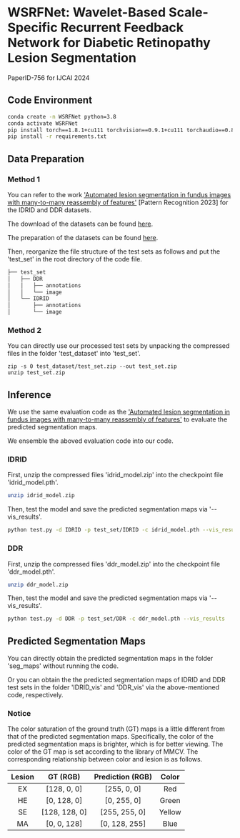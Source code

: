 # WSRFNet: Wavelet-Based Scale-Specific Recurrent Feedback Network for Diabetic Retinopathy Lesion Segmentation

PaperID-756 for IJCAI 2024

## Code Environment
```bash
conda create -n WSRFNet python=3.8
conda activate WSRFNet
pip install torch==1.8.1+cu111 torchvision==0.9.1+cu111 torchaudio==0.8.1 -f https://download.pytorch.org/whl/torch_stable.html
pip install -r requirements.txt
```

## Data Preparation
### Method 1
You can refer to the work  ['Automated lesion segmentation in fundus images with many-to-many reassembly of features'](https://github.com/CVIU-CSU/M2MRF-Lesion-Segmentation) [Pattern Recognition 2023] for the IDRID and DDR datasets. 

The download of the datasets can be found [here](https://github.com/CVIU-CSU/M2MRF-Lesion-Segmentation#results-and-models).

 The preparation of the datasets can be found [here](https://github.com/CVIU-CSU/M2MRF-Lesion-Segmentation#training-and-testing). 

 Then, reorganize the file structure of the test sets as follows and put the 'test_set' in the root directory of the code file.

 ```bash
├── test_set
│   ├── DDR
│   │   ├── annotations
│   │   └── image
│   └── IDRID
│       ├── annotations
│       └── image
 ```

### Method 2

You can directly use our processed test sets by unpacking the compressed files in the folder 'test_dataset' into 'test_set'.
 
```base
zip -s 0 test_dataset/test_set.zip --out test_set.zip
unzip test_set.zip
```

## Inference
We use the same evaluation code as the ['Automated lesion segmentation in fundus images with many-to-many reassembly of features'](https://github.com/CVIU-CSU/M2MRF-Lesion-Segmentation) to evaluate the predicted segmentation maps.

We ensemble the aboved evaluation code into our code.

### IDRID

First, unzip the compressed files 'idrid_model.zip' into the checkpoint file 'idrid_model.pth'.

```bash
unzip idrid_model.zip
```
Then, test the model and save the predicted segmentation maps via '--vis_results'.

```bash
python test.py -d IDRID -p test_set/IDRID -c idrid_model.pth --vis_results
```

### DDR

First, unzip the compressed files 'ddr_model.zip' into the checkpoint file 'ddr_model.pth'.

```bash
unzip ddr_model.zip
```
Then, test the model and save the predicted segmentation maps via '--vis_results'.

```bash
python test.py -d DDR -p test_set/DDR -c ddr_model.pth --vis_results
```

## Predicted Segmentation Maps
You can directly obtain the predicted segmentation maps in the folder 'seg_maps' without running the code.

Or you can obtain the the predicted segmentation maps of IDRID and DDR test sets in the folder 'IDRID_vis' and 'DDR_vis' via the above-mentioned code, respectively. 

### Notice

The color saturation of the ground truth (GT) maps is a little different from that of the predicted segmentation maps. Specifically, the color of the predicted segmentation maps is brighter, which is for better viewing. The color of the GT map is set  according to the library of MMCV. The corresponding relationship between color and lesion is as follows.

|  Lesion   | GT (RGB)  | Prediction (RGB) | Color|
|  :----:  | :----:  | :----: | :----: |
| EX  | [128, 0, 0] | [255, 0, 0] | Red |
| HE  | [0, 128, 0] | [0, 255, 0] | Green|
| SE  |[128, 128, 0] | [255, 255, 0] | Yellow|
| MA  |[0, 0, 128] |  [0, 128, 255] | Blue|
